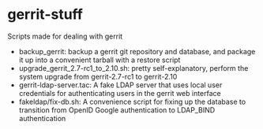 # gerrit-stuff
Scripts made for dealing with gerrit
  - backup_gerrit: backup a gerrit git repository and database, and package it up into a convenient tarball with a restore script
  - upgrade_gerrit_2.7-rc1_to_2.10.sh: pretty self-explanatory, perform the system upgrade from gerrit-2.7-rc1 to gerrit-2.10
  - gerrit-ldap-server.tac: A fake LDAP server that uses local user credentials for authenticating users in the gerrit web interface
  - fakeldap/fix-db.sh: A convenience script for fixing up the database to transition from OpenID Google authentication to LDAP_BIND authentication
